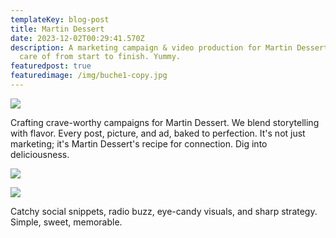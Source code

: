 ```yaml
---
templateKey: blog-post
title: Martin Dessert
date: 2023-12-02T00:29:41.570Z
description: A marketing campaign & video production for Martin Dessert I took
  care of from start to finish. Yummy.
featuredpost: true
featuredimage: /img/buche1-copy.jpg
---
```

![](/img/martin-min.gif)

Crafting crave-worthy campaigns for Martin Dessert. We blend storytelling with flavor. Every post, picture, and ad, baked to perfection. It's not just marketing; it's Martin Dessert's recipe for connection. Dig into deliciousness.

![](/img/4.jpg)

![](/img/3.jpg)

Catchy social snippets, radio buzz, eye-candy visuals, and sharp strategy. Simple, sweet, memorable.
